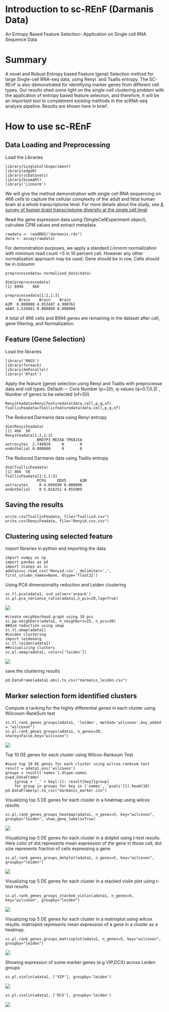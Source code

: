 # Introduction to sc-REnF (Darmanis Data)
An Entropy Based Feature Selection- Application on Single cell RNA Sequence Data

# Summary


A novel and Robust Entropy based Feature (gene) Selection method for large Single-cell RNA-seq data, using  Renyi ´and Tsallis entropy. The SC-REnF is also demonstrated for identifying marker genes from different cell types. Our results shed some light on the single-cell clustering problem with the application of entropy based feature selection, and therefore, it will be an important tool to complement existing methods in the scRNA-seq analysis pipeline. Results are shown here in brief.


# How to use sc-REnF

## Data Loading and Preprocessing


Load the Libraries

```
library(SingleCellExperiment)
library(edgeR)
library(scDatasets)
library(biomaRt)
library('Linnorm')
```

We will give the method demonstration with single cell RNA sequencing on 466 cells to capture the cellular complexity of the adult and fetal human brain at a whole transcriptome level. For more details about the study, see [A survey of human brain transcriptome diversity at the single cell level](https://www.pnas.org/content/112/23/7285#:~:text=Our%20results%20show%20that%20MHCI,as%20endothelial%20cells%20and%20microglia.)

Read the gene expression data using (SingleCellExperiment object), calculate CPM values and extract metadata.


```
rawdata <- readRDS("darmanis.rds")
data <- assay(rawdata)
```
For demonstration purposes, we apply a standard *Linnorm* normalization with minimum read count =5 in 10 percent cell. However any other normalization approach may be used.
Gene should be in row, Cells should be in coloumn


```
preprocessedata= normalized_data(data)

```

```
dim(preprocessedata) 
[1] 8994    466

preprocessedata[1:2,1:3]
      Brain    Brain    Brain
A2M  0.000000 4.953487 4.908761
AAAS 1.526881 0.000000 0.000000
```

A total of 466 cells and 8994 genes are remaining in the dataset after cell, gene filtering, and Normalization.


## Feature (Gene Selection)

Load the libraries

```
library('MASS')
library(foreach)
library(doParallel)
library('Rfast')
```
Apply the feature (gene) selection using Renyi and Tsallis with preprocesse data and cell types. Default--- Core Number (p=20), q-values (q=0.7,0.3) , Number of genes to be selected (nf=50) 

```
RenyiFeadata=Renyifeaturedata(data,cell,p,q,nf)
TsallisFeadata=Tsallisfeaturedata(data,cell,p,q,nf)

```

The  Reduced Darmanis data using Renyi entropy

```
dim(RenyiFeadata)
[1] 466  50
RenyiFeadata[1:2,1:3]
              BRD7P3 MEX3A TMSB15A
astrocytes  2.749929     0       0
endothelial 0.000000     0       0
```

The  Reduced Darmanis data using Tsallis entropy

```
dim(TsallisFeadata)
[1] 466  50
TsallisFeadata[1:2,1:3]
              PCP4     DDX5      A2M
astrocytes     0 4.095699 0.000000
endothelial    0 5.816251 4.955909
```
## Saving the results

```
write.csv(TsallisFeadata, file="Tsallisd.csv")
write.csv(RenyiFeadata, file="Renyid.csv.csv")
```

## Clustering using selected feature

import libraries in python and importing the data

```
import numpy as np
import pandas as pd
import scanpy as sc
adata1=sc.read_csv('Renyid.csv', delimiter=',', first_column_names=None, dtype='float32')
```

Using PCA dimensionality reduction and Leiden clustering

```
sc.tl.pca(adata1, svd_solver='arpack')
sc.pl.pca_variance_ratio(adata1,n_pcs=20,log=True)
```
<img src="./pca_darmanis.png">


```
#create neighborhood graph using 10 pcs 
sc.pp.neighbors(adata1, n_neighbors=15, n_pcs=30)
##dim reduction using umap
sc.tl.umap(adata1)
#Leiden clustering
import leidenalg
sc.tl.leiden(adata1)
##visualizing clusters
sc.pl.umap(adata1, color=['leiden'])
```
<img src="./cluster_darmanis.png">

save the clustering results

```
pd.DataFrame(adata1.obs).to_csv("darmanis_leiden.csv")
```


## Marker selection form identified clusters

Compute a ranking for the highly differential genes in each cluster using Wilcoxon-RankSum test

```
sc.tl.rank_genes_groups(adata1, 'leiden', method='wilcoxon',key_added = "wilcoxon")
sc.pl.rank_genes_groups(adata1, n_genes=30, sharey=False,key="wilcoxon")
```

<img src="./wilcox_darmanis.png">

Top 10 DE genes for each cluster using Wilcox-Ranksum Test

```
#save top 10 DE genes for each cluster using wilcox-ranksum test
result = adata1.uns['wilcoxon']
groups = result['names'].dtype.names
p=pd.DataFrame(
    {group + '_' + key[:1]: result[key][group]
    for group in groups for key in ['names', 'pvals']}).head(10)
pd.DataFrame(p).to_csv("darmanis_marker.csv")
```
Visualizing top 5 DE genes for each cluster in a heatmap using wilcox results

```
sc.pl.rank_genes_groups_heatmap(adata1, n_genes=5, key="wilcoxon", groupby="leiden", show_gene_labels=True)
```
<img src="./heat_darmanis.png">

Visualizing top 5 DE genes for each cluster in a dotplot using t-test results. Here color of dot represents mean expression of the gene in those cell, dot size represents fraction of cells expressing a gene  

```
sc.pl.rank_genes_groups_dotplot(adata1, n_genes=5, key="wilcoxon", groupby="leiden")
```
<img src="./dotplot_darmanis.png">

Visualizing top 5 DE genes for each cluster in a stacked violin plot using t-test results 

```
sc.pl.rank_genes_groups_stacked_violin(adata1, n_genes=5, key="wilcoxon", groupby="leiden")
```
<img src="./violin_darmanis.png">

Visualizing top 5 DE genes for each cluster in a matrixplot using wilcox results. matrixplot represents mean expression of a gene in a cluster as a heatmap.

```
sc.pl.rank_genes_groups_matrixplot(adata1, n_genes=5, key="wilcoxon", groupby="leiden")
```
<img src="./heat2_darmanis.png">

Showing expression of some marker genes (e.g VIP,DCX) across Leiden groups

```
sc.pl.violin(adata1, ['VIP'], groupby='leiden')
```
<img src="./VIP_darmanis.png">

```
sc.pl.violin(adata1, ['DCX'], groupby='leiden')
```
<img src="./dcx_darmanis.png">






